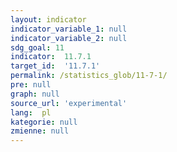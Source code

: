 ```yaml
---
layout: indicator
indicator_variable_1: null
indicator_variable_2: null
sdg_goal: 11
indicator:  11.7.1
target_id:  '11.7.1'
permalink: /statistics_glob/11-7-1/
pre: null
graph: null
source_url: 'experimental'
lang:  pl
kategorie: null
zmienne: null
---
```

